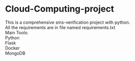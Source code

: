 # Cloud-Computing-project
This is a comprehensive sms-verification project with python.\
All the requirements are in file named requirements.txt\
Main Tools:\
Python\
Flask\
Docker\
MongoDB
